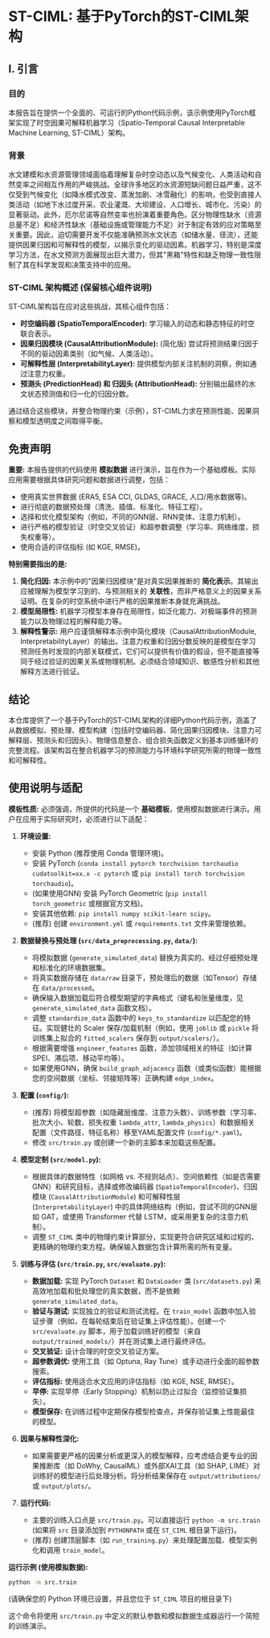 # ST-CIML: 基于PyTorch的ST-CIML架构

## I. 引言

### 目的
本报告旨在提供一个全面的、可运行的Python代码示例，该示例使用PyTorch框架实现了时空因果可解释机器学习（Spatio-Temporal Causal Interpretable Machine Learning, ST-CIML）架构。

### 背景
水文建模和水资源管理领域面临着理解复杂时空动态以及气候变化、人类活动和自然变率之间相互作用的严峻挑战。全球许多地区的水资源短缺问题日益严重，这不仅受到气候变化（如降水模式改变、蒸发加剧、冰雪融化）的影响，也受到直接人类活动（如地下水过度开采、农业灌溉、大坝建设、人口增长、城市化、污染）的显著驱动。此外，厄尔尼诺等自然变率也扮演着重要角色。区分物理性缺水（资源总量不足）和经济性缺水（基础设施或管理能力不足）对于制定有效的应对策略至关重要。因此，迫切需要开发不仅能准确预测水文状态（如储水量、径流），还能提供因果归因和可解释性的模型，以揭示变化的驱动因素。机器学习，特别是深度学习方法，在水文预测方面展现出巨大潜力，但其"黑箱"特性和缺乏物理一致性限制了其在科学发现和决策支持中的应用。

### ST-CIML 架构概述 (保留核心组件说明)

ST-CIML架构旨在应对这些挑战，其核心组件包括：

*   **时空编码器 (SpatioTemporalEncoder):** 学习输入的动态和静态特征的时空联合表示。
*   **因果归因模块 (CausalAttributionModule):** (简化版) 尝试将预测结果归因于不同的驱动因素类别（如气候、人类活动）。
*   **可解释性层 (InterpretabilityLayer):** 提供模型内部关注机制的洞察，例如通过注意力权重。
*   **预测头 (PredictionHead) 和 归因头 (AttributionHead):** 分别输出最终的水文状态预测值和归一化的归因分数。

通过结合这些模块，并整合物理约束（示例），ST-CIML力求在预测性能、因果洞察和模型透明度之间取得平衡。

## 免责声明

**重要:** 本报告提供的代码使用 **模拟数据** 进行演示，旨在作为一个基础模板。实际应用需要根据具体研究问题和数据进行调整，包括：

*   使用真实世界数据 (ERA5, ESA CCI, GLDAS, GRACE, 人口/用水数据等)。
*   进行彻底的数据预处理（清洗、插值、标准化、特征工程）。
*   选择和优化模型架构（例如，不同的GNN层、RNN变体、注意力机制）。
*   进行严格的模型验证（时空交叉验证）和超参数调整（学习率、网络维度、损失权重等）。
*   使用合适的评估指标 (如 KGE, RMSE)。

**特别需要指出的是:**

1.  **简化归因:** 本示例中的"因果归因模块"是对真实因果推断的 **简化表示**。其输出应被理解为模型学习到的、与预测相关的 **关联性**，而非严格意义上的因果关系证明。在复杂的时空系统中进行严格的因果推断本身就充满挑战。
2.  **模型局限性:** 机器学习模型本身存在局限性，如泛化能力、对极端事件的预测能力以及物理过程的解释能力等。
3.  **解释性警示:** 用户应谨慎解释本示例中简化模块（CausalAttributionModule, InterpretabilityLayer）的输出。注意力权重和归因分数反映的是模型在学习预测任务时发现的内部关联模式，它们可以提供有价值的假设，但不能直接等同于经过验证的因果关系或物理机制。必须结合领域知识、敏感性分析和其他解释方法进行验证。

## 结论

本仓库提供了一个基于PyTorch的ST-CIML架构的详细Python代码示例，涵盖了从数据模拟、预处理、模型构建（包括时空编码器、简化因果归因模块、注意力可解释层、预测头和归因头）、物理信息整合、组合损失函数定义到基本训练循环的完整流程。该架构旨在整合机器学习的预测能力与环境科学研究所需的物理一致性和可解释性。

## 使用说明与适配

**模板性质:** 必须强调，所提供的代码是一个 **基础模板**，使用模拟数据进行演示。用户在应用于实际研究时，必须进行以下适配：

1.  **环境设置:**
    *   安装 Python (推荐使用 Conda 管理环境)。
    *   安装 PyTorch (`conda install pytorch torchvision torchaudio cudatoolkit=xx.x -c pytorch` 或 `pip install torch torchvision torchaudio`)。
    *   (如果使用GNN) 安装 PyTorch Geometric (`pip install torch_geometric` 或根据官方文档)。
    *   安装其他依赖: `pip install numpy scikit-learn scipy`。
    *   (推荐) 创建 `environment.yml` 或 `requirements.txt` 文件来管理依赖。

2.  **数据替换与预处理 (`src/data_preprocessing.py`, `data/`):**
    *   将模拟数据 (`generate_simulated_data`) 替换为真实的、经过仔细预处理和标准化的环境数据集。
    *   将真实数据存储在 `data/raw` 目录下，预处理后的数据（如Tensor）存储在 `data/processed`。
    *   确保输入数据加载后符合模型期望的字典格式（键名和张量维度，见 `generate_simulated_data` 函数文档）。
    *   调整 `standardize_data` 函数中的 `keys_to_standardize` 以匹配您的特征。实现健壮的 Scaler 保存/加载机制（例如，使用 `joblib` 或 `pickle` 将训练集上拟合的 `fitted_scalers` 保存到 `output/scalers/`）。
    *   根据需要增强 `engineer_features` 函数，添加领域相关的特征（如计算SPEI、滞后项、移动平均等）。
    *   如果使用GNN，确保 `build_graph_adjacency` 函数（或类似函数）能根据您的空间数据（坐标、邻接矩阵等）正确构建 `edge_index`。

3.  **配置 (`config/`):**
    *   (推荐) 将模型超参数（如隐藏层维度、注意力头数）、训练参数（学习率、批次大小、轮数、损失权重 `lambda_attr`, `lambda_physics`）和数据相关配置（文件路径、特征名称）移至YAML配置文件 (`config/*.yaml`)。
    *   修改 `src/train.py` 或创建一个新的主脚本来加载这些配置。

4.  **模型定制 (`src/model.py`):**
    *   根据具体的数据特性（如网格 vs. 不规则站点）、空间依赖性（如是否需要GNN）和研究目标，选择或修改编码器 (`SpatioTemporalEncoder`)、归因模块 (`CausalAttributionModule`) 和可解释性层 (`InterpretabilityLayer`) 中的具体网络结构（例如，尝试不同的GNN层如 GAT，或使用 Transformer 代替 LSTM，或采用更复杂的注意力机制）。
    *   调整 `ST_CIML` 类中的物理约束计算部分，实现更符合研究区域和过程的、更精确的物理约束方程。确保输入数据包含计算所需的所有变量。

5.  **训练与评估 (`src/train.py`, `src/evaluate.py`):**
    *   **数据加载:** 实现 PyTorch `Dataset` 和 `DataLoader` 类 (`src/datasets.py`) 来高效地加载和批处理您的真实数据，而不是依赖 `generate_simulated_data`。
    *   **验证与测试:** 实现独立的验证和测试流程。在 `train_model` 函数中加入验证步骤（例如，在每轮结束后在验证集上评估性能）。创建一个 `src/evaluate.py` 脚本，用于加载训练好的模型（来自 `output/trained_models/`）并在测试集上进行最终评估。
    *   **交叉验证:** 设计合理的时空交叉验证方案。
    *   **超参数调优:** 使用工具（如 Optuna, Ray Tune）或手动进行全面的超参数搜索。
    *   **评估指标:** 使用适合水文应用的评估指标（如 KGE, NSE, RMSE）。
    *   **早停:** 实现早停（Early Stopping）机制以防止过拟合（监控验证集损失）。
    *   **模型保存:** 在训练过程中定期保存模型检查点，并保存验证集上性能最佳的模型。

6.  **因果与解释性深化:**
    *   如果需要更严格的因果分析或更深入的模型解释，应考虑结合更专业的因果推断库（如 DoWhy, CausalML）或外部XAI工具（如 SHAP, LIME）对训练好的模型进行后处理分析。将分析结果保存在 `output/attributions/` 或 `output/plots/`。

7.  **运行代码:**
    *   主要的训练入口点是 `src/train.py`。可以直接运行 `python -m src.train` (如果将 `src` 目录添加到 `PYTHONPATH` 或在 `ST_CIML` 根目录下运行)。
    *   (推荐) 创建顶层脚本（如 `run_training.py`）来处理配置加载、模型实例化和调用 `train_model`。

**运行示例 (使用模拟数据):**

```bash
python -m src.train
```

(请确保您的 Python 环境已设置，并且您位于 `ST_CIML` 项目的根目录下)

这个命令将使用 `src/train.py` 中定义的默认参数和模拟数据生成器运行一个简短的训练演示。 